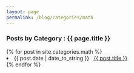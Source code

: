 ```yaml
---
layout: page
permalink: /blog/categories/math
---
```


<h3> Posts by Category : {{ page.title }} </h3>

<div class="card">
{% for post in site.categories.math %}
 <li class="category-posts"><span>{{ post.date | date_to_string }}</span> &nbsp; <a href="{{ post.url }}">{{ post.title }}</a></li>
{% endfor %}
</div>
